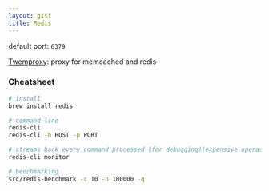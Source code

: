```yaml
---
layout: gist
title: Redis
---
```


default port: `6379`

[Twemproxy](https://github.com/twitter/twemproxy): proxy for memcached and redis


### Cheatsheet

```bash
# install 
brew install redis

# command line 
redis-cli
redis-cli -h HOST -p PORT

# streams back every command processed (for debugging)(expensive operation)
redis-cli monitor

# benchmarking
src/redis-benchmark -c 10 -n 100000 -q
```
